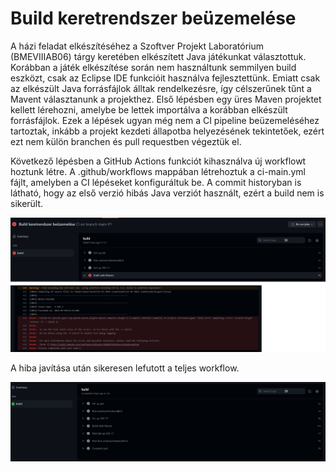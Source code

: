 # Build keretrendszer beüzemelése

A házi feladat elkészítéséhez a Szoftver Projekt Laboratórium (BMEVIIIAB06) tárgy keretében elkészített Java játékunkat választottuk. Korábban a játék elkészítése során nem használtunk semmilyen build eszközt, csak az Eclipse IDE funkcióit használva fejlesztettünk. Emiatt csak az elkészült Java forrásfájlok álltak rendelkezésre, így célszerűnek tűnt a Mavent választanunk a projekthez. Első lépésben egy üres Maven projektet kellett lérehozni, amelybe be lettek importálva a korábban elkészült forrásfájlok. Ezek a lépések ugyan még nem a CI pipeline beüzemeléséhez tartoztak, inkább a projekt kezdeti állapotba helyezésének tekintetőek, ezért ezt nem külön branchen és pull requestben végeztük el. 

Következő lépésben a GitHub Actions funkciót kihasználva új workflowt hoztunk létre. A .github/workflows mappában létrehoztuk a ci-main.yml fájlt, amelyben a CI lépéseket konfiguráltuk be. A commit historyban is látható, hogy az első verzió hibás Java verziót használt, ezért a build nem is sikerült.

![](images/issue-1-hibas-build-action.png)

A hiba javítása után sikeresen lefutott a teljes workflow.

![](images/issue-1-sikeres-build-action.png)
